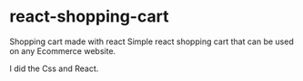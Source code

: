 # react-shopping-cart
Shopping cart made with react
Simple react shopping cart that can be used on any Ecommerce website.

I did the Css and React.
